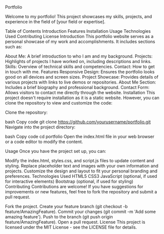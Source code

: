 Portfolio

Welcome to my portfolio! This project showcases my skills, projects, and experience in the field of [your field or expertise].

Table of Contents
Introduction
Features
Installation
Usage
Technologies Used
Contributing
License
Introduction
This portfolio website serves as a personal showcase of my work and accomplishments. It includes sections such as:

About Me: A brief introduction to who I am and my background.
Projects: Highlights of projects I have worked on, including descriptions and links.
Skills: Overview of technical skills and competencies.
Contact: How to get in touch with me.
Features
Responsive Design: Ensures the portfolio looks good on all devices and screen sizes.
Project Showcase: Provides details of various projects with links to live demos or repositories.
About Me Section: Includes a brief biography and professional background.
Contact Form: Allows visitors to contact me directly through the website.
Installation
This project doesn't require installation as it is a static website. However, you can clone the repository to view and customize the code:

Clone the repository:

bash
Copy code
git clone https://github.com/yourusername/portfolio.git
Navigate into the project directory:

bash
Copy code
cd portfolio
Open the index.html file in your web browser or a code editor to modify the content.

Usage
Once you have the project set up, you can:

Modify the index.html, styles.css, and script.js files to update content and styling.
Replace placeholder text and images with your own information and projects.
Customize the design and layout to fit your personal branding and preferences.
Technologies Used
HTML5
CSS3
JavaScript (optional, if used for interactive elements)
Bootstrap (optional, if used for styling)
Contributing
Contributions are welcome! If you have suggestions for improvements or new features, feel free to fork the repository and submit a pull request.

Fork the project.
Create your feature branch (git checkout -b feature/AmazingFeature).
Commit your changes (git commit -m 'Add some amazing feature').
Push to the branch (git push origin feature/AmazingFeature).
Open a pull request.
License
This project is licensed under the MIT License - see the LICENSE file for details.
